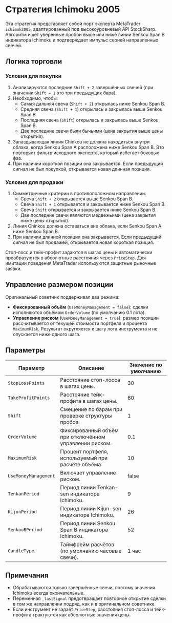 # Стратегия Ichimoku 2005

Эта стратегия представляет собой порт эксперта MetaTrader `ichimok2005`, адаптированный под высокоуровневый API StockSharp. Алгоритм ищет уверенные пробои выше или ниже линии Senkou Span B индикатора Ichimoku и подтверждает импульс серией направленных свечей.

## Логика торговли

### Условия для покупки
1. Анализируются последние `Shift + 2` завершённых свечей (при значении `Shift = 1` это три предыдущих бара).
2. Необходимо, чтобы:
   - Самая дальняя свеча (`Shift + 2`) открылась ниже Senkou Span B.
   - Средняя свеча (`Shift + 1`) открылась и закрылась выше Senkou Span B.
   - Последняя свеча (`Shift`) открылась и закрылась выше Senkou Span B.
   - Две последние свечи были бычьими (цена закрытия выше цены открытия).
3. Запаздывающая линия Chinkou не должна находиться внутри облака, когда Senkou Span A расположена ниже Senkou Span B. Это повторяет фильтр исходного эксперта, который избегает боковых фаз.
4. При наличии короткой позиции она закрывается. Если предыдущий сигнал не был покупкой, открывается новая длинная позиция.

### Условия для продажи
1. Симметричные критерии в противоположном направлении:
   - Свеча `Shift + 2` открывается выше Senkou Span B.
   - Свеча `Shift + 1` открывается и закрывается ниже Senkou Span B.
   - Свеча `Shift` открывается и закрывается ниже Senkou Span B.
   - Две последние свечи являются медвежьими (цена закрытия ниже цены открытия).
2. Линия Chinkou должна оставаться вне облака, если Senkou Span A ниже Senkou Span B.
3. При наличии длинной позиции она закрывается. Если предыдущий сигнал не был продажей, открывается новая короткая позиция.

Стоп-лосс и тейк-профит задаются в шагах цены и автоматически преобразуются в абсолютные расстояния через `PriceStep`. Для имитации поведения MetaTrader используются защитные рыночные заявки.

## Управление размером позиции

Оригинальный советник поддерживал два режима:
- **Фиксированный объём** (`UseMoneyManagement = false`): сделки исполняются объёмом `OrderVolume` (по умолчанию 0.1 лота).
- **Управление риском** (`UseMoneyManagement = true`): размер позиции рассчитывается от текущей стоимости портфеля и процента `MaximumRisk`. Результат округляется к шагу лота инструмента и не опускается ниже одного шага.

## Параметры

| Параметр | Описание | Значение по умолчанию |
|----------|----------|-----------------------|
| `StopLossPoints` | Расстояние стоп-лосса в шагах цены. | 30 |
| `TakeProfitPoints` | Расстояние тейк-профита в шагах цены. | 60 |
| `Shift` | Смещение по барам при проверке структуры пробоя. | 1 |
| `OrderVolume` | Фиксированный объём при отключённом управлении риском. | 0.1 |
| `MaximumRisk` | Процент портфеля, используемый при расчёте объёма. | 10 |
| `UseMoneyManagement` | Включает управление риском. | false |
| `TenkanPeriod` | Период линии Tenkan-sen индикатора Ichimoku. | 9 |
| `KijunPeriod` | Период линии Kijun-sen индикатора Ichimoku. | 26 |
| `SenkouBPeriod` | Период линии Senkou Span B индикатора Ichimoku. | 52 |
| `CandleType` | Таймфрейм расчётов (по умолчанию часовые свечи). | 1 час |

## Примечания

- Обрабатываются только завершённые свечи, поэтому значения Ichimoku всегда окончательные.
- Переменная `_lastSignal` предотвращает повторное открытие сделки в том же направлении подряд, как и в оригинальном советнике.
- Если инструмент не задаёт `PriceStep`, расстояния стоп-лосса и тейк-профита трактуются как абсолютные значения цены.
